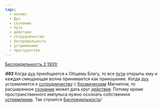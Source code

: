 ```yaml
---
tags:
  - космос
  - Дух
  - сознание
  - путь
  - действие
  - сотрудничество
  - беспредельность
  - устремление
  - пространство
---
```


[Беспредельность 2 1931г](https://127.0.0.1:4002/agni/1931)

___493___
Когда [дух](../../../tags/#Дух) приобщается к Общему Благу, то все [пути](../../../tags/#путь) открыты ему и каждая смещающая волна принимается как приношение. Когда [дух](../../../tags/#Дух) устремляется к [сотрудничеству](../../../tags/#сотрудничество) с [Космическим](../../../tags/#космос) Магнитом, то расширенное [сознание](../../../tags/#сознание) может дать круг [действия](../../../tags/#действие). Потому кроме пространственного импульса нужно осознать собственное [устремление](../../../tags/#устремление). Так строится [Беспредельность](../../../tags/#беспредельность)!   

